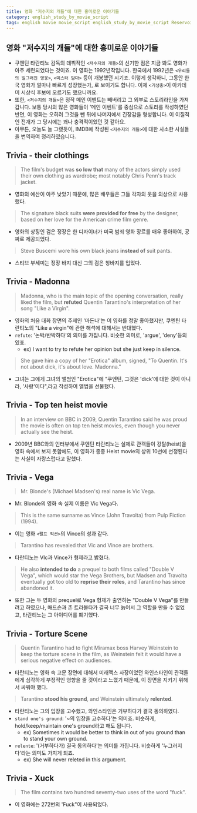 ```yaml
---
title: 영화 "저수지의 개들"에 대한 흥미로운 이야기들
category: english_study_by_movie_script
tags: english movie movie_script english_study_by_movie_script ReservoirDogs
---
```


## 영화 "저수지의 개들"에 대한 흥미로운 이야기들

- 쿠엔틴 타란티노 감독의 데뷔작인 `<저수지의 개들>`의 신기한 점은 지금 봐도 영화가 아주 세련되었다는 것이죠. 이 영화는 1992년작입니다. 한국에서 1992년은 `<우리들의 일그러진 영웅>`, `<미스터 맘마>` 등이 개봉했던 시기죠. 이렇게 생각하니, 그동안 한국 영화가 얼마나 빠르게 성장했는가, 로 보이기도 합니다. 이제 `<기생충>`이 아카데미 시상식 후보에 오르기도 했으니까요.
- 또한, `<저수지의 개들>`은 정작 메인 이벤트는 빼버리고 그 외부로 스토리라인을 가져갑니다. 보통 당시의 많은 영화들이 '메인 이벤트'를 중심으로 스토리를 작성하였던 반면, 이 영화는 오히려 그것을 뺀 뒤에 나머지에서 긴장감을 형성합니다. 이 이질적인 전개가 그 당시에는 꽤나 충격적이었던 것 같아요. 
- 아무튼, 오늘도 늘 그랬듯이, IMDB에 작성된 `<저수지의 개들>`에 대한 사소한 사실들을 번역하여 정리하였습니다. 

## Trivia - their clothings

> The film's budget was **so low that** many of the actors simply used their own clothing as wardrobe; most notably Chris Penn's track jacket. 

- 영화의 예산이 아주 낮았기 때문에, 많은 배우들은 그들 각자의 옷을 의상으로 사용했다.

> The signature black suits **were provided for free** by the designer, based on her love for the American crime film genre. 

- 영화의 상징인 검은 정장은 한 디자이너가 미국 범죄 영화 장르를 매우 좋아하여, 공짜로 제공되었다. 

> Steve Buscemi wore his own black jeans **instead of** suit pants.

- 스티브 부세미는 정장 바지 대신 그의 검은 청바지를 입었다. 

## Trivia - Madonna

> Madonna, who is the main topic of the opening conversation, really liked the film, but **refuted** Quentin Tarantino's interpretation of her song "Like a Virgin". 

- 영화의 처음 대화 장면의 주제인 '마돈나'는 이 영화를 정말 좋아했지만, 쿠엔틴 타란티노의 "Like a virgin"에 관한 해석에 대해서는 반대했다.
- `refute`: '논박/반박하다'의 의미를 가집니다. 비슷한 의미로, 'argue', 'deny'등의 있죠.
  - ex) I want to try to refute her opinion but she just keep in silence. 

> She gave him a copy of her "Erotica" album, signed, "To Quentin. It's not about dick, it's about love. Madonna."

- 그녀는 그에게 그녀의 앨범인 "Erotica"에 "쿠엔틴, 그것은 'dick'에 대한 것이 아니라, '사랑'이다",라고 작성하여 앨범을 선물했다.

## Trivia - Top ten heist movie

> In an interview on BBC in 2009, Quentin Tarantino said he was proud the movie is often on top ten heist movies, even though you never actually see the heist.

- 2009년 BBC와의 인터뷰에서 쿠엔틴 타란티노는 실제로 관객들이 강탈(heist)을 영화 속에서 보지 못함에도, 이 영화가 종종 Heist movie의 상위 10선에 선정된다는 사실이 자랑스럽다고 말했다.

## Trivia - Vega

> Mr. Blonde's (Michael Madsen's) real name is Vic Vega. 

- Mr. Blonde의 영화 속 실제 이름은 Vic Vega다. 

> This is the same surname as Vince (John Travolta) from Pulp Fiction (1994). 

- 이는 영화 `<펄프 픽션>`의 Vince의 성과 같다.

> Tarantino has revealed that Vic and Vince are brothers. 

- 타란티노는 VIc과 Vince가 형제라고 밝혔다.

> He also **intended to do** a prequel to both films called "Double V Vega", which would star the Vega Brothers, but Madsen and Travolta eventually got too old to **reprise their roles**, and Tarantino has since abandoned it.

- 또한 그는 두 영화의 prequel로 Vega 형제가 출연하는 "Double V Vega"를 만들려고 하였으나, 매드슨과 존 트라볼타가 결국 너무 늙어서 그 역할을 만들 수 없었고, 타란티노는 그 아이디어를 폐기했다. 

## Trivia - Torture Scene

> Quentin Tarantino had to fight Miramax boss Harvey Weinstein to keep the torture scene in the film, as Weinstein felt it would have a serious negative effect on audiences. 

- 타란티노는 영화 속 고문 장면에 대해서 미래맥스 사장이었던 와인스타인이 관객들에게 심각하게 부정적인 영향을 줄 것이라고 느꼈기 때문에, 이 장면을 지키기 위해서 싸워야 했다.

> Tarantino **stood his ground**, and Weinstein ultimately **relented**.

- 타란티노는 그의 입장을 고수했고, 와인스타인은 거부하다가 결국 동의하였다. 
- `stand one's ground`: '~의 입장을 고수하다'는 의미죠. 비슷하게, hold/keep/maintain one's ground라고 해도 됩니다.
  - ex) Sometimes it would be better to think in out of you ground than to stand your own ground.
- `relente`: '(거부하다가) 결국 동의하다'는 의미를 가집니다. 비슷하게 '누그러지다'라는 의미도 가지게 되죠. 
  - ex) She will never releted in this argument. 

## Trivia - Xuck

> The film contains two hundred seventy-two uses of the word "fuck".

- 이 영화에는 272번의 'Fuck"이 사용되었다.
